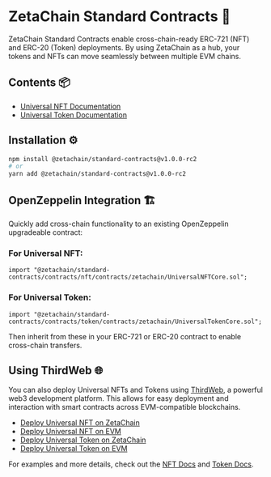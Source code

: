 # ZetaChain Standard Contracts 🚀

ZetaChain Standard Contracts enable cross-chain-ready ERC-721 (NFT) and ERC-20
(Token) deployments. By using ZetaChain as a hub, your tokens and NFTs can move
seamlessly between multiple EVM chains.

## Contents 📦

- [Universal NFT
  Documentation](https://www.zetachain.com/docs/developers/standards/nft/)
- [Universal Token
  Documentation](https://www.zetachain.com/docs/developers/standards/token/)

## Installation ⚙️

```bash
npm install @zetachain/standard-contracts@v1.0.0-rc2
# or
yarn add @zetachain/standard-contracts@v1.0.0-rc2
```

## OpenZeppelin Integration 🏗️

Quickly add cross-chain functionality to an existing OpenZeppelin upgradeable
contract:

### For Universal NFT:

```solidity
import "@zetachain/standard-contracts/contracts/nft/contracts/zetachain/UniversalNFTCore.sol";
```

### For Universal Token:

```solidity
import "@zetachain/standard-contracts/contracts/token/contracts/zetachain/UniversalTokenCore.sol";
```

Then inherit from these in your ERC-721 or ERC-20 contract to enable cross-chain
transfers.

## Using ThirdWeb 🌐

You can also deploy Universal NFTs and Tokens using
[ThirdWeb](https://thirdweb.com/), a powerful web3 development platform. This
allows for easy deployment and interaction with smart contracts across
EVM-compatible blockchains.

- [Deploy Universal NFT on
  ZetaChain](https://thirdweb.com/docs.zetachain.com/ZetaChainUniversalNFT)
- [Deploy Universal NFT on
  EVM](https://thirdweb.com/docs.zetachain.com/EVMUniversalNFT)
- [Deploy Universal Token on
  ZetaChain](https://thirdweb.com/docs.zetachain.com/ZetaChainUniversalToken)
- [Deploy Universal Token on
  EVM](https://thirdweb.com/docs.zetachain.com/EVMUniversalToken)

For examples and more details, check out the [NFT
Docs](https://www.zetachain.com/docs/developers/standards/nft/) and [Token
Docs](https://www.zetachain.com/docs/developers/standards/token/).
